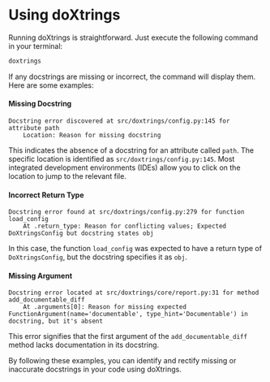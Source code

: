# Using doXtrings

Running doXtrings is straightforward. Just execute the following command in your terminal:

```sh
doxtrings
```

If any docstrings are missing or incorrect, the command will display them. Here are some examples:

#### Missing Docstring
```
Docstring error discovered at src/doxtrings/config.py:145 for attribute path
    Location: Reason for missing docstring
```

This indicates the absence of a docstring for an attribute called `path`. The specific location is identified as `src/doxtrings/config.py:145`. Most integrated development environments (IDEs) allow you to click on the location to jump to the relevant file.

#### Incorrect Return Type

```
Docstring error found at src/doxtrings/config.py:279 for function load_config
    At .return_type: Reason for conflicting values; Expected DoXtringsConfig but docstring states obj
```

In this case, the function `load_config` was expected to have a return type of `DoXtringsConfig`, but the docstring specifies it as `obj`.

#### Missing Argument

```
Docstring error located at src/doxtrings/core/report.py:31 for method add_documentable_diff
    At .arguments[0]: Reason for missing expected FunctionArgument(name='documentable', type_hint='Documentable') in docstring, but it's absent
```

This error signifies that the first argument of the `add_documentable_diff` method lacks documentation in its docstring.

By following these examples, you can identify and rectify missing or inaccurate docstrings in your code using doXtrings.
